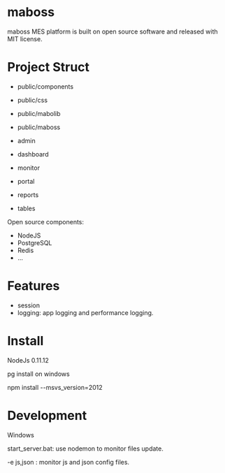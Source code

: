maboss
======

maboss MES platform is built on open source software and released with MIT license.

Project Struct
==============

- public/components
- public/css
- public/mabolib
- public/maboss

- admin
- dashboard
- monitor
- portal
- reports
- tables



Open source components: 

- NodeJS
- PostgreSQL
- Redis
- ...

Features
===============

- session
- logging: app logging and performance logging.


Install
=======

NodeJs 0.11.12

pg install on windows

npm install --msvs_version=2012

Development
===========

Windows

start_server.bat: use nodemon to monitor files update.

-e js,json : monitor js and json config files.
